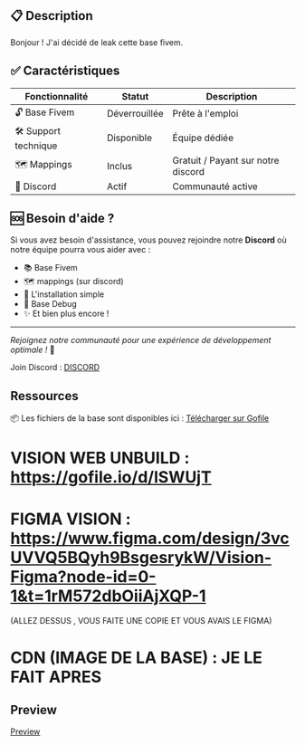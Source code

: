 ## 📋 Description

Bonjour ! J'ai décidé de leak cette base fivem. 

## ✅ Caractéristiques
| Fonctionnalité | Statut | Description |
|----------------|--------|-------------|
| 🔓 Base Fivem | Déverrouillée | Prête à l'emploi |
| 🛠️ Support technique | Disponible | Équipe dédiée |
| 🗺️ Mappings | Inclus |  Gratuit / Payant sur notre discord |
| 💬 Discord | Actif | Communauté active |

## 🆘 Besoin d'aide ?
Si vous avez besoin d'assistance, vous pouvez rejoindre notre **Discord** où notre équipe pourra vous aider avec :
- 📚 Base Fivem
- 🗺️ mappings (sur discord)
- 🔧 L'installation simple
- 🐛 Base Debug
- ✨ Et bien plus encore !

---
*Rejoignez notre communauté pour une expérience de développement optimale !* 🎯

Join Discord : [DISCORD](https://discord.gg/nfRk9ynsVy)

## Ressources
📦 Les fichiers de la base sont disponibles ici : [Télécharger sur Gofile](https://gofile.io/d/X4yGI1)

# VISION WEB UNBUILD : https://gofile.io/d/lSWUjT

# FIGMA VISION : https://www.figma.com/design/3vcUVVQ5BQyh9BsgesrykW/Vision-Figma?node-id=0-1&t=1rM572dbOiiAjXQP-1
(ALLEZ DESSUS , VOUS FAITE UNE COPIE ET VOUS AVAIS LE FIGMA)

# CDN (IMAGE DE LA BASE) : JE LE FAIT APRES

## Preview
[Preview](https://www.youtube.com/watch?v=RFiSXoo-dhg&t=2s)
